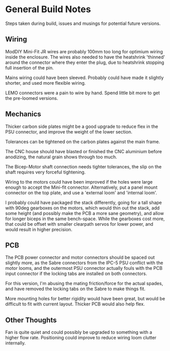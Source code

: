 # General Build Notes

Steps taken during build, issues and musings for potential future versions.

## Wiring
 
ModDIY Mini-Fit JR wires are probably 100mm too long for optimium wiring inside the enclosure.
The wires also needed to have the heatshrink 'thinned' around the connector where they enter the plug, due to heatshrink stopping full insertion of the pin.

Mains wiring could have been sleeved. Probably could have made it slightly shorter, and used more flexible wiring.

LEMO connectors were a pain to wire by hand. Spend little bit more to get the pre-loomed versions.


## Mechanics
 
Thicker carbon side plates might be a good upgrade to reduce flex in the PSU connector, and improve the weight of the lower section.

Tolerances can be tightened on the carbon plates against the main frame.

The CNC house should have blasted or finished the CNC aluminium before anodizing, the natural grain shows through too much.

The Bicep-Motor shaft connection needs tighter tolerances, the slip on the shaft requires very forceful tightening.

Wiring to the motors could have been improved if the holes were large enough to accept the Mini-fit connector. Alternatively, put a panel mount connector on the top plate, and use a 'external loom' and 'internal loom'.

I probably could have packaged the stack differently, going for a tall shape with 90deg gearboxes on the motors, which would thin out the stack, add some height (and possibly make the PCB a more sane geometry), and allow for longer biceps in the same bench-space. While the gearboxes cost more, that could be offset with smaller clearpath servos for lower power, and would result in higher precision.

## PCB

The PCB power connector and motor connectors should be spaced out slightly more, as the Sabre connectors from the IPC-5 PSU conflict with the motor looms, and the outermost PSU connector actually fouls with the PCB input connector if the locking tabs are installed on both connectors.

For this version, I'm abusing the mating friction/force for the actual spades, and have removed the locking tabs on the Sabre to make things fit.

More mounting holes for better rigidity would have been great, but would be difficult to fit with current layout. Thicker PCB would also help flex.


## Other Thoughts

Fan is quite quiet and could possibly be upgraded to something with a higher flow rate. Positioning could improve to reduce wiring loom clutter internally.